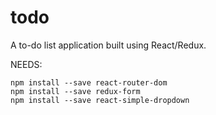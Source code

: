 # todo

A to-do list application built using React/Redux.


NEEDS:
```
npm install --save react-router-dom
npm install --save redux-form
npm install --save react-simple-dropdown
```
